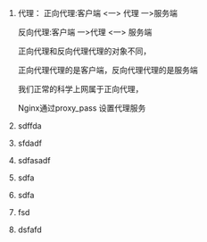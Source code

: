 1. 代理： 正向代理:客户端 <一> 代理 一>服务端

   反向代理:客户端 一>代理 <一> 服务端

   正向代理和反向代理代理的对象不同，

   正向代理代理的是客户端，反向代理代理的是服务端

   我们正常的科学上网属于正向代理，

   Nginx通过proxy_pass 设置代理服务

    

2. sdffda

3. sfdadf

4. sdfasadf

5. sdfa

6. sdfa

7. fsd

8. dsfafd